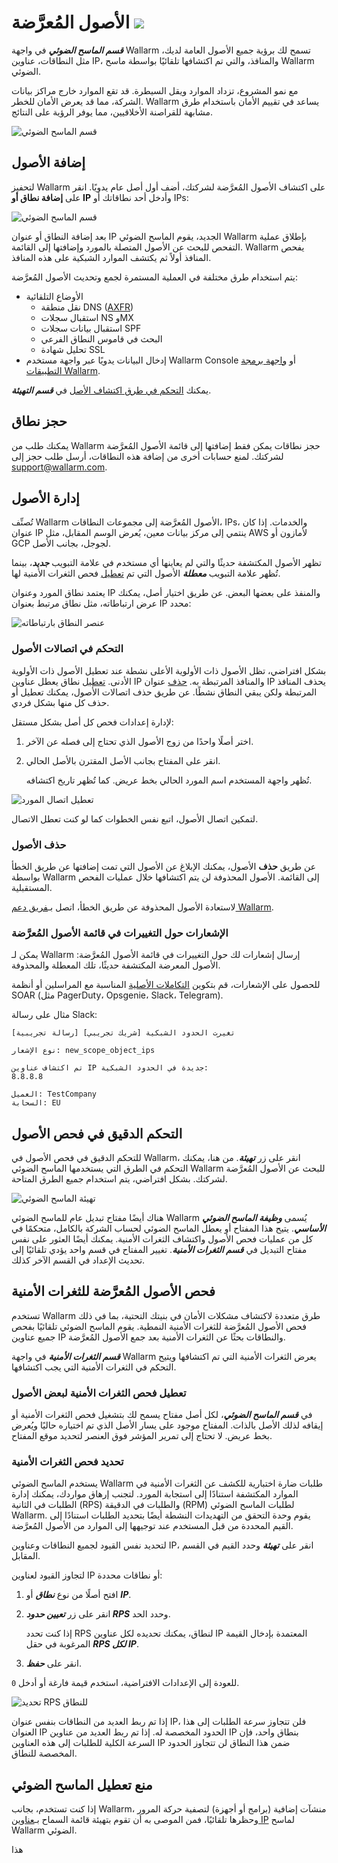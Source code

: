 # الأصول المُعرَّضة <a href="../../about-wallarm/subscription-plans/#subscription-plans"><img src="../../images/api-security-tag.svg" style="border: none;"></a>

***قسم الماسح الضوئي*** في واجهة Wallarm تسمح لك برؤية جميع الأصول العامة لديك، مثل النطاقات، عناوين IP، والمنافذ، والتي تم اكتشافها تلقائيًا بواسطة ماسح Wallarm الضوئي.

مع نمو المشروع، تزداد الموارد ويقل السيطرة. قد تقع الموارد خارج مراكز بيانات الشركة، مما قد يعرض الأمان للخطر. Wallarm يساعد في تقييم الأمان باستخدام طرق مشابهة للقراصنة الأخلاقيين، مما يوفر الرؤية على النتائج.

![قسم الماسح الضوئي](../images/user-guides/scanner/check-scope.png)

## إضافة الأصول

لتحفيز Wallarm على اكتشاف الأصول المُعرَّضة لشركتك، أضف أول أصل عام يدويًا. انقر على **إضافة نطاق أو IP** وأدخل أحد نطاقاتك أو IPs:

![قسم الماسح الضوئي](../images/user-guides/scanner/add-asset-manually.png)

بعد إضافة النطاق أو عنوان IP الجديد، يقوم الماسح الضوئي Wallarm بإطلاق عملية التفحص للبحث عن الأصول المتصلة بالمورد وإضافتها إلى القائمة. Wallarm يفحص المنافذ أولاً ثم يكتشف الموارد الشبكية على هذه المنافذ.

يتم استخدام طرق مختلفة في العملية المستمرة لجمع وتحديث الأصول المُعرَّضة:

* الأوضاع التلقائية
    * نقل منطقة DNS ([AXFR](https://tools.ietf.org/html/rfc5936))
    * استقبال سجلات NS وMX
    * استقبال بيانات سجلات SPF
    * البحث في قاموس النطاق الفرعي
    * تحليل شهادة SSL
* إدخال البيانات يدويًا عبر واجهة مستخدم Wallarm Console أو [واجهة برمجة التطبيقات Wallarm](../api/overview.md).

يمكنك [التحكم في طرق اكتشاف الأصل](#fine-tuning-asset-scanning) في ***قسم التهيئة***.

## حجز نطاق

يمكنك طلب من Wallarm حجز نطاقات يمكن فقط إضافتها إلى قائمة الأصول المُعرَّضة لشركتك. لمنع حسابات أخرى من إضافة هذه النطاقات، أرسل طلب حجز إلى [support@wallarm.com](mailto:support@wallarm.com).

## إدارة الأصول

تُصنِّف Wallarm الأصول المُعرَّضة إلى مجموعات النطاقات، IPs، والخدمات. إذا كان عنوان IP ينتمي إلى مركز بيانات معين، يُعرض الوسم المقابل، مثل AWS لأمازون أو GCP لجوجل، بجانب الأصل.

تظهر الأصول المكتشفة حديثًا والتي لم يعاينها أي مستخدم في علامة التبويب ***جديد***، بينما تُظهر علامة التبويب ***معطلة*** الأصول التي تم [تعطيل](#disabling-vulnerability-scanning-for-certain-assets) فحص الثغرات الأمنية لها.

يعتمد نطاق المورد وعنوان IP والمنفذ على بعضها البعض. عن طريق اختيار أصل، يمكنك عرض ارتباطاته، مثل نطاق مرتبط بعنوان IP محدد:

![عنصر النطاق بارتباطاته](../images/user-guides/scanner/asset-with-associations.png)

### التحكم في اتصالات الأصول

بشكل افتراضي، تظل الأصول ذات الأولوية الأعلى نشطة عند تعطيل الأصول ذات الأولوية الأدنى. [تعطيل](#disabling-vulnerability-scanning-for-certain-assets) نطاق يعطل عناوين IP والمنافذ المرتبطة به. [حذف](#deleting-assets) عنوان IP يحذف المنافذ المرتبطة ولكن يبقي النطاق نشطًا. عن طريق حذف اتصالات الأصول، يمكنك تعطيل أو حذف كل منها بشكل فردي.

لإدارة إعدادات فحص كل أصل بشكل مستقل:

1. اختر أصلًا واحدًا من زوج الأصول الذي تحتاج إلى فصله عن الآخر.
1. انقر على المفتاح بجانب الأصل المقترن بالأصل الحالي.

    تُظهر واجهة المستخدم اسم المورد الحالي بخط عريض. كما تُظهر تاريخ اكتشافه.

![تعطيل اتصال المورد](../images/user-guides/scanner/disable-association.png)

لتمكين اتصال الأصول، اتبع نفس الخطوات كما لو كنت تعطل الاتصال.

### حذف الأصول

عن طريق **حذف** الأصول، يمكنك الإبلاغ عن الأصول التي تمت إضافتها عن طريق الخطأ بواسطة Wallarm إلى القائمة. الأصول المحذوفة لن يتم اكتشافها خلال عمليات الفحص المستقبلية.

لاستعادة الأصول المحذوفة عن طريق الخطأ، اتصل بـ[فريق دعم Wallarm](mailto:support@wallarm.com).

### الإشعارات حول التغييرات في قائمة الأصول المُعرَّضة

يمكن لـ Wallarm إرسال إشعارات لك حول التغييرات في قائمة الأصول المُعرَّضة: الأصول المعرضة المكتشفة حديثًا، تلك المعطلة والمحذوفة.

للحصول على الإشعارات، قم بتكوين [التكاملات الأصلية](settings/integrations/integrations-intro.md) المناسبة مع المراسلين أو أنظمة SOAR (مثل PagerDuty، Opsgenie، Slack، Telegram).

مثال على رسالة Slack:

```
[رسالة تجريبية] [شريك تجريبي] تغيرت الحدود الشبكية

نوع الإشعار: new_scope_object_ips

تم اكتشاف عناوين IP جديدة في الحدود الشبكية:
8.8.8.8

العميل: TestCompany
السحابة: EU
```

## التحكم الدقيق في فحص الأصول

للتحكم الدقيق في فحص الأصول في Wallarm، انقر على زر ***تهيئة***. من هنا، يمكنك التحكم في الطرق التي يستخدمها الماسح الضوئي Wallarm للبحث عن الأصول المُعرَّضة لشركتك. بشكل افتراضي، يتم استخدام جميع الطرق المتاحة.

![تهيئة الماسح الضوئي](../images/user-guides/vulnerabilities/scanner-configuration-options.png)

هناك أيضًا مفتاح تبديل عام للماسح الضوئي Wallarm يُسمى ***وظيفة الماسح الضوئي الأساسي***. يتيح هذا المفتاح أو يعطل الماسح الضوئي لحساب الشركة بالكامل، متحكمًا في كل من عمليات فحص الأصول واكتشاف الثغرات الأمنية. يمكنك أيضًا العثور على نفس مفتاح التبديل في ***قسم الثغرات الأمنية***. تغيير المفتاح في قسم واحد يؤدي تلقائيًا إلى تحديث الإعداد في القسم الآخر كذلك.

## فحص الأصول المُعرَّضة للثغرات الأمنية

تستخدم Wallarm طرق متعددة لاكتشاف مشكلات الأمان في بنيتك التحتية، بما في ذلك فحص الأصول المُعرَّضة للثغرات الأمنية النمطية. يقوم الماسح الضوئي تلقائيًا بفحص جميع عناوين IP والنطاقات بحثًا عن الثغرات الأمنية بعد جمع الأصول المُعرَّضة.

***قسم الثغرات الأمنية*** في واجهة Wallarm يعرض الثغرات الأمنية التي تم اكتشافها ويتيح التحكم في الثغرات الأمنية التي يجب اكتشافها.

### تعطيل فحص الثغرات الأمنية لبعض الأصول

في ***قسم الماسح الضوئي***، لكل أصل مفتاح يسمح لك بتشغيل فحص الثغرات الأمنية أو إيقافه لذلك الأصل بالذات. المفتاح موجود على يسار الأصل الذي تم اختياره حاليًا ويُعرض بخط عريض. لا تحتاج إلى تمرير المؤشر فوق العنصر لتحديد موقع المفتاح.

### تحديد فحص الثغرات الأمنية

يستخدم الماسح الضوئي Wallarm طلبات ضارة اختبارية للكشف عن الثغرات الأمنية في الموارد المكتشفة استنادًا إلى استجابة المورد. لتجنب إرهاق مواردك، يمكنك إدارة الطلبات في الثانية (RPS) والطلبات في الدقيقة (RPM) لطلبات الماسح الضوئي Wallarm. يقوم وحدة التحقق من التهديدات النشطة أيضًا بتحديد الطلبات استنادًا إلى القيم المحددة من قبل المستخدم عند توجيهها إلى الموارد من الأصول المُعرَّضة.

لتحديد نفس القيود لجميع النطاقات وعناوين IP، انقر على ***تهيئة*** وحدد القيم في القسم المقابل.

لتجاوز القيود لعناوين IP أو نطاقات محددة:

1. افتح أصلًا من نوع ***نطاق*** أو ***IP***.
1. انقر على زر ***تعيين حدود RPS*** وحدد الحد.

    إذا كنت تحدد RPS لنطاق، يمكنك تحديده لكل عناوين IP المعتمدة بإدخال القيمة المرغوبة في حقل ***RPS لكل IP***.
1. انقر على ***حفظ***.

للعودة إلى الإعدادات الافتراضية، استخدم قيمة فارغة أو أدخل `0`.

![تحديد RPS للنطاق](../images/user-guides/scanner/set-rps-for-domain.png)

إذا تم ربط العديد من النطاقات بنفس عنوان IP، فلن تتجاوز سرعة الطلبات إلى هذا العنوان IP الحدود المخصصة له. إذا تم ربط العديد من عناوين IP بنطاق واحد، فإن السرعة الكلية للطلبات إلى هذه العناوين IP ضمن هذا النطاق لن تتجاوز الحدود المخصصة للنطاق.

## منع تعطيل الماسح الضوئي

إذا كنت تستخدم، بجانب Wallarm، منشآت إضافية (برامج أو أجهزة) لتصفية حركة المرور وحظرها تلقائيًا، فمن الموصى به أن تقوم بتهيئة قائمة السماح بـ[عناوين IP](../admin-en/scanner-addresses.md) لماسح Wallarm الضوئي.

هذا